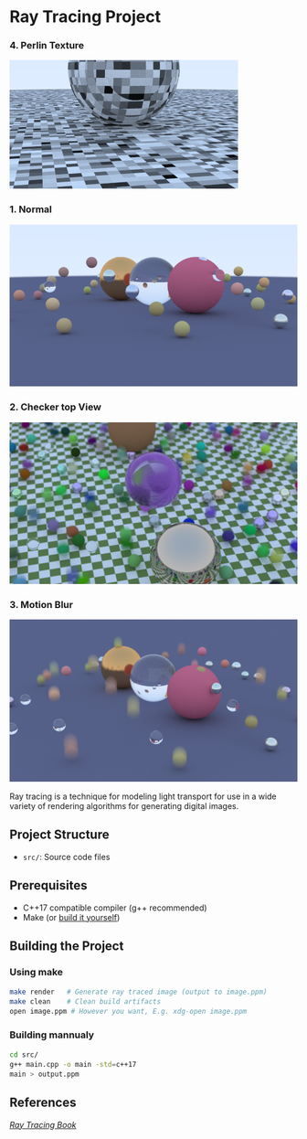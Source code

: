 # Ray Tracing Project

### 4. Perlin Texture
![img](./demos/perlin.png)

### 1. Normal
![img](./demos/normal.png)

### 2. Checker top View
![img](./demos/checker.png)

### 3. Motion Blur
![img](./demos/mb.png)

Ray tracing is a technique for modeling light transport for use in a wide variety of rendering algorithms for generating digital images.

## Project Structure

- `src/`: Source code files

## Prerequisites

- C++17 compatible compiler (g++ recommended)
- Make (or [build it yourself](#building-mannualy))

## Building the Project

### Using make

```bash
make render   # Generate ray traced image (output to image.ppm)
make clean    # Clean build artifacts
open image.ppm # However you want, E.g. xdg-open image.ppm
```

### Building mannualy

```bash
cd src/
g++ main.cpp -o main -std=c++17
main > output.ppm
```

## References

[_Ray Tracing Book_](https://raytracing.github.io/)
